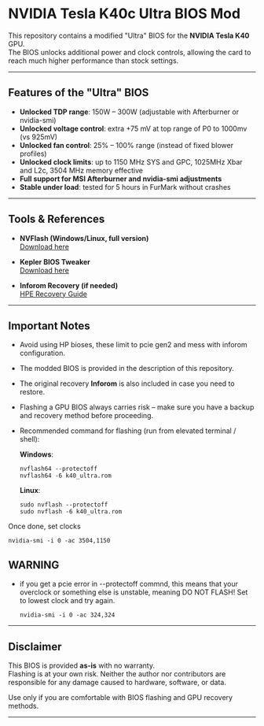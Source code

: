 # NVIDIA Tesla K40c Ultra BIOS Mod

This repository contains a modified "Ultra" BIOS for the **NVIDIA Tesla K40** GPU.  
The BIOS unlocks additional power and clock controls, allowing the card to reach much higher performance than stock settings.

---

## Features of the "Ultra" BIOS
- **Unlocked TDP range**: 150W – 300W (adjustable with Afterburner or nvidia-smi)  
- **Unlocked voltage control**: extra +75 mV at top range of P0 to 1000mv (vs 925mV) 
- **Unlocked fan control**: 25% – 100% range (instead of fixed blower profiles)  
- **Unlocked clock limits**: up to 1150 MHz SYS and GPC, 1025MHz Xbar and L2c, 3504 MHz memory effective 
- **Full support for MSI Afterburner and nvidia-smi adjustments**  
- **Stable under load**: tested for 5 hours in FurMark without crashes  

---

## Tools & References
- **NVFlash (Windows/Linux, full version)**  
  [Download here](https://www.techpowerup.com/download/nvidia-nvflash/)  

- **Kepler BIOS Tweaker**  
  [Download here](https://www.techpowerup.com/download/kepler-bios-tweaker/)  

- **Inforom Recovery (if needed)**  
  [HPE Recovery Guide](https://support.hpe.com/hpesc/public/docDisplay?docId=sf000073504en_us&docLocale=en_US)  

---

## Important Notes
- Avoid using HP bioses, these limit to pcie gen2 and mess with inforom configuration.
- The modded BIOS is provided in the description of this repository.  
- The original recovery **Inforom** is also included in case you need to restore.  
- Flashing a GPU BIOS always carries risk – make sure you have a backup and recovery method before proceeding.  
- Recommended command for flashing (run from elevated terminal / shell):

  **Windows**:
  ```
  nvflash64 --protectoff
  nvflash64 -6 k40_ultra.rom
  ```

  **Linux**:
  ```
  sudo nvflash --protectoff
  sudo nvflash -6 k40_ultra.rom
  ```

Once done, set clocks
```
nvidia-smi -i 0 -ac 3504,1150
```

  ## WARNING
  - if you get a pcie error in --protectoff commnd, this means that your overclock or something else is unstable, meaning DO NOT FLASH! Set to lowest clock and try again.
    ```
    nvidia-smi -i 0 -ac 324,324
    ```

---

## Disclaimer
This BIOS is provided **as-is** with no warranty.  
Flashing is at your own risk. Neither the author nor contributors are responsible for any damage caused to hardware, software, or data.  

Use only if you are comfortable with BIOS flashing and GPU recovery methods.

---
